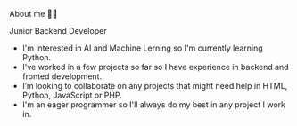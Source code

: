 About me 🐱‍👤

Junior Backend Developer

- I'm interested in AI and Machine Lerning so I'm currently learning Python.
- I've worked in a few projects so far so I have experience in backend and fronted development.
- I’m looking to collaborate on any projects that might need help in HTML, Python, JavaScript or PHP.
- I'm an eager programmer so I'll always do my best in any project I work in.

<!--
**AnibalSJ/AnibalSJ** is a ✨ _special_ ✨ repository because its `README.md` (this file) appears on your GitHub profile.

Here are some ideas to get you started:

- 🔭 I’m currently working on ...
- 🌱 I’m currently learning ...
- 👯 I’m looking to collaborate on ...
- 🤔 I’m looking for help with ...
- 💬 Ask me about ...
- 📫 How to reach me: ...
- 😄 Pronouns: ...
- ⚡ Fun fact: ...
-->
